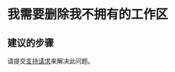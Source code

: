 <properties 
    pageTitle="I need to delete a workspace that I'm not an owner of"
    description="我需要删除我不拥有的工作区"
    service="microsoft.machinelearning"
    resource="workspaces"
    authors="jajan"
    displayOrder="2"
    selfHelpType="resource"
    supportTopicIds=""
    resourceTags=""
    productPesIds=""
    cloudEnvironments="public"
 />


# 我需要删除我不拥有的工作区

## **建议的步骤**
请提交[支持请求](data-blade:Microsoft_Azure_Support.NewSupportRequestBlade)来解决此问题。



<!--HONumber=Aug16_HO2-->


